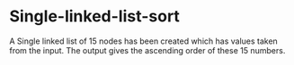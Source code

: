 # Single-linked-list-sort

A Single linked list of 15 nodes has been created which has values taken from the input. The output gives the ascending order of these 15 numbers.
